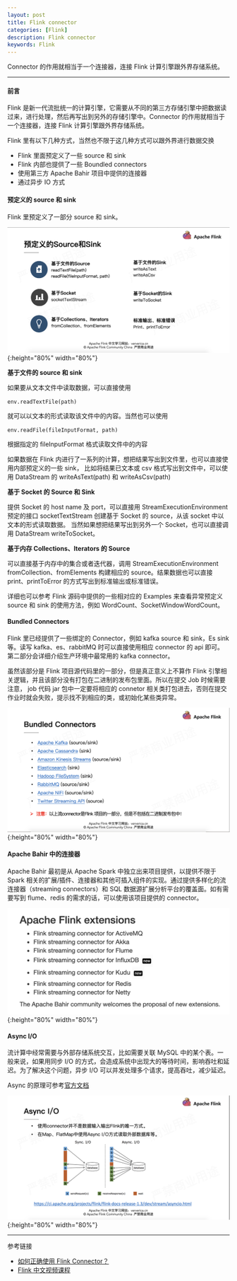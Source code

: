 ```yaml
---
layout: post
title: Flink connector
categories: [Flink]
description: Flink connector
keywords: Flink
---
```


Connector 的作用就相当于一个连接器，连接 Flink 计算引擎跟外界存储系统。

---

#### 前言

Flink 是新一代流批统一的计算引擎，它需要从不同的第三方存储引擎中把数据读过来，进行处理，然后再写出到另外的存储引擎中。Connector 的作用就相当于一个连接器，连接 Flink 计算引擎跟外界存储系统。

Flink 里有以下几种方式，当然也不限于这几种方式可以跟外界进行数据交换

- Flink 里面预定义了一些 source 和 sink
- Flink 内部也提供了一些 Boundled connectors
- 使用第三方 Apache Bahir 项目中提供的连接器
- 通过异步 IO 方式

#### 预定义的 source 和 sink

Flink 里预定义了一部分 source 和 sink。

![](/images/blog/2019-09-01-1.png){:height="80%" width="80%"}

**基于文件的 source 和 sink**

如果要从文本文件中读取数据，可以直接使用

```
env.readTextFile(path)
```

就可以以文本的形式读取该文件中的内容。当然也可以使用

``` 
env.readFile(fileInputFormat, path)
```

根据指定的 fileInputFormat 格式读取文件中的内容

如果数据在 Flink 内进行了一系列的计算，想把结果写出到文件里，也可以直接使用内部预定义的一些 sink，
比如将结果已文本或 csv 格式写出到文件中，可以使用 DataStream 的 writeAsText(path) 和 
writeAsCsv(path)

**基于 Socket 的 Source 和 Sink**

提供 Socket 的 host name 及 port，可以直接用 StreamExecutionEnvironment 预定的接口 
socketTextStream 创建基于 Socket 的 source，从该 socket 中以文本的形式读取数据。
当然如果想把结果写出到另外一个 Socket，也可以直接调用 DataStream writeToSocket。

**基于内存 Collections、Iterators 的 Source**

可以直接基于内存中的集合或者迭代器，调用 StreamExecutionEnvironment fromCollection、fromElements 构建相应的 source。结果数据也可以直接 print、printToError 的方式写出到标准输出或标准错误。

详细也可以参考 Flink 源码中提供的一些相对应的 Examples 来查看异常预定义 source 和 sink 的使用方法，例如 WordCount、SocketWindowWordCount。

#### Bundled Connectors

Flink 里已经提供了一些绑定的 Connector，例如 kafka source 和 sink，Es sink等。读写 kafka、es、rabbitMQ 时可以直接使用相应 connector 的 api 即可。第二部分会详细介绍生产环境中最常用的 kafka connector。

虽然该部分是 Flink 项目源代码里的一部分，但是真正意义上不算作 Flink 引擎相关逻辑，并且该部分没有打包在二进制的发布包里面。所以在提交 Job 时候需要注意， job 代码 jar 包中一定要将相应的 connetor 相关类打包进去，否则在提交作业时就会失败，提示找不到相应的类，或初始化某些类异常。

![](/images/blog/2019-09-01-2.png){:height="80%" width="80%"}

#### Apache Bahir 中的连接器

Apache Bahir 最初是从 Apache Spark 中独立出来项目提供，以提供不限于 Spark 相关的扩展/插件、连接器和其他可插入组件的实现。通过提供多样化的流连接器（streaming connectors）和 SQL 数据源扩展分析平台的覆盖面。如有需要写到 flume、redis 的需求的话，可以使用该项目提供的 connector。

![](/images/blog/2019-09-01-3.png){:height="80%" width="80%"}

#### Async I/O

流计算中经常需要与外部存储系统交互，比如需要关联 MySQL 中的某个表。一般来说，如果用同步 I/O 的方式，会造成系统中出现大的等待时间，影响吞吐和延迟。为了解决这个问题，异步 I/O 可以并发处理多个请求，提高吞吐，减少延迟。

Async 的原理可参考[官方文档](https://ci.apache.org/projects/flink/flink-docs-release-1.3/dev/stream/asyncio.html)

![](/images/blog/2019-09-01-4.png){:height="80%" width="80%"}

---
参考链接
* [如何正确使用 Flink Connector？](https://mp.weixin.qq.com/s/p-YKnKnEnLbRfW7dfKxrcw)
* [Flink 中文视频课程](https://github.com/flink-china/flink-training-course)
